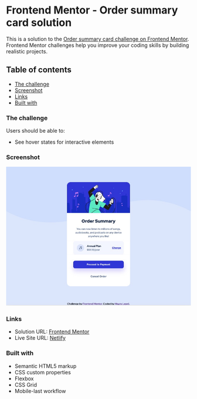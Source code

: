 # Frontend Mentor - Order summary card solution

This is a solution to the [Order summary card challenge on Frontend Mentor](https://www.frontendmentor.io/challenges/order-summary-component-QlPmajDUj). Frontend Mentor challenges help you improve your coding skills by building realistic projects. 

## Table of contents

  - [The challenge](#the-challenge)
  - [Screenshot](#screenshot)
  - [Links](#links)
  - [Built with](#built-with)


### The challenge

Users should be able to:

- See hover states for interactive elements

### Screenshot

![](./images/screenshot.jpeg)


### Links

- Solution URL: [Frontend Mentor](https://your-solution-url.com)
- Live Site URL: [Netlify](https://your-live-site-url.com)


### Built with

- Semantic HTML5 markup
- CSS custom properties
- Flexbox
- CSS Grid
- Mobile-last workflow
